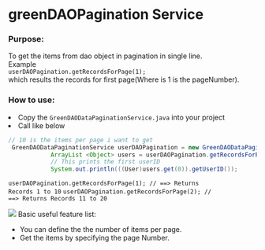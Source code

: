 # greenDAOPagination Service

### Purpose:
To get the items from dao object in pagination in single line.<br>
Example<br>
`userDAOPagination.getRecordsForPage(1);` <br>
which results the records for first page(Where is 1 is the pageNumber).

<h3>How to use:</h3>
<li>Copy the <code>GreenDAODataPaginationService.java</code> into your project</li>
<li>Call like below</li>

```java
// 10 is the items per page i want to get
 GreenDAODataPaginationService userDAOPagination = new GreenDAODataPaginationService(userDao,10,userDao.class);
            ArrayList <Object> users = userDAOPagination.getRecordsForPage(1);
            // This prints the first userID
            System.out.println(((User)users.get(0)).getUserID());
```
<code>userDAOPagination.getRecordsForPage(1); //  ==> Returns Records 1 to 10</code> 
<code>userDAOPagination.getRecordsForPage(2); //  ==> Returns Records 11 to 20</code> 

<image src="userDAOService.png" ></image> 
Basic useful feature list:

 * You can define the the number of items per page.
 * Get the items by specifying the page Number.

